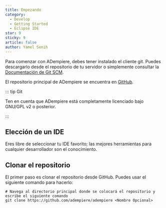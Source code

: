 ```yaml
---
title: Empezando
category:
  - Develop
  - Getting Started
  - Eclipse IDE
star: 9
sticky: 9
article: false
author: Yamel Senih
---
```


Para comenzar con ADempiere, debes tener instalado el cliente git. Puedes descargarlo desde el repositorio de tu servidor o simplemente consultar la [Documentación de Git SCM](http://git-scm.com/doc).

El repositorio principal de ADempiere se encuentra en [GitHub](https://github.com/adempiere/adempiere).

::: tip Git

Ten en cuenta que ADempiere está completamente licenciado bajo GNU/GPL v2 o posterior.

:::

## Elección de un IDE

Eres libre de seleccionar tu IDE favorito; las mejores herramientas para cualquier desarrollador son el conocimiento.

## Clonar el repositorio

El primer paso es clonar el repositorio desde GitHub. Puedes usar el siguiente comando para hacerlo:

```Shell
# Navega al directorio principal donde se colocará el repositorio y escribe el siguiente comando
git clone https://github.com/adempiere/adempiere <Nombre Opcional>
```